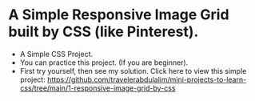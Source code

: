 
# A  Simple Responsive Image Grid built by CSS (like Pinterest).

- A Simple CSS Project.
- You can practice this project. (If you are beginner).
- First try yourself, then see my solution.
Click here to view this simple project: https://github.com/travelerabdulalim/mini-projects-to-learn-css/tree/main/1-responsive-image-grid-by-css
